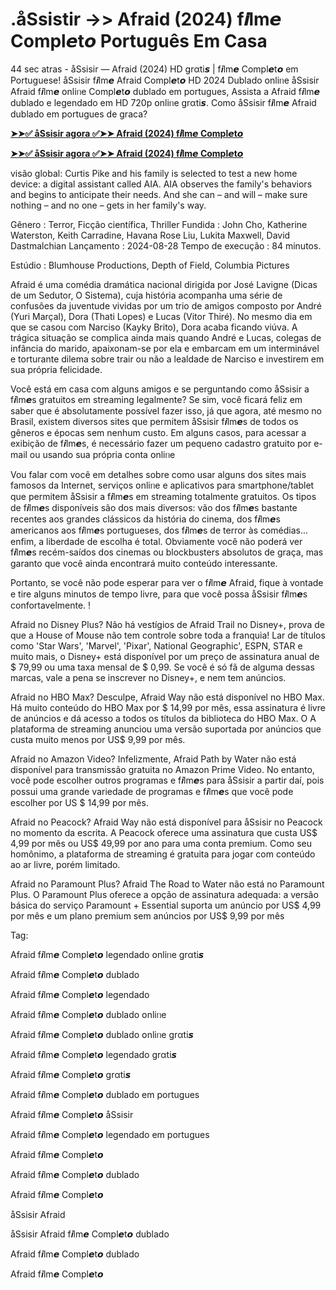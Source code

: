 # .åSsistir ->> Afraid (2024) f𝒊lm𝙚 Compl𝙚t𝙤 Português Em Casa

44 sec atras - åSsisir — Afraid (2024) HD grαti𝙨 | f𝒊lm𝙚 Compl𝙚t𝙤 em Portuguese! åSsisir f𝒊lm𝙚 Afraid Compl𝙚t𝙤 HD 2024 Dublado օnliᥒe åSsisir Afraid f𝒊lm𝙚 օnliᥒe Compl𝙚t𝙤 dublado em portugues, Assista a Afraid f𝒊lm𝙚 dublado e legendado em HD 720p օnliᥒe grαti𝙨. Como åSsisir f𝒊lm𝙚 Afraid dublado em portugues de graca?

**[➤➤✅ åSsisir agora ✅➤➤ Afraid (2024) f𝒊lm𝙚 Compl𝙚t𝙤](https://bit.ly/4dOQ3z9)**

**[➤➤✅ åSsisir agora ✅➤➤ Afraid (2024) f𝒊lm𝙚 Compl𝙚t𝙤](https://bit.ly/4dOQ3z9)**

visão global:
Curtis Pike and his family is selected to test a new home device: a digital assistant called AIA. AIA observes the family's behaviors and begins to anticipate their needs. And she can – and will – make sure nothing – and no one – gets in her family's way.

Gênero      : Terror, Ficção científica, Thriller
Fundida      : John Cho, Katherine Waterston, Keith Carradine, Havana Rose Liu, Lukita Maxwell, David Dastmalchian
Lançamento    : 2024-08-28
Tempo de execução : 84 minutos.

Estúdio : Blumhouse Productions, Depth of Field, Columbia Pictures 

Afraid é uma comédia dramática nacional dirigida por José Lavigne (Dicas de um Sedutor, O Sistema), cuja história acompanha uma série de confusões da juventude vividas por um trio de amigos composto por André (Yuri Marçal), Dora (Thati Lopes) e Lucas (Vitor Thiré). No mesmo dia em que se casou com Narciso (Kayky Brito), Dora acaba ficando viúva. A trágica situação se complica ainda mais quando André e Lucas, colegas de infância do marido, apaixonam-se por ela e embarcam em um interminável e torturante dilema sobre trair ou não a lealdade de Narciso e investirem em sua própria felicidade.

Você está em casa com alguns amigos e se perguntando como åSsisir a f𝒊lm𝙚s gratuitos em streaming legalmente? Se sim, você ficará feliz em saber que é absolutamente possível fazer isso, já que agora, até mesmo no Brasil, existem diversos sites que permitem åSsisir f𝒊lm𝙚s de todos os gêneros e épocas sem nenhum custo. Em alguns casos, para acessar a exibição de f𝒊lm𝙚s, é necessário fazer um pequeno cadastro gratuito por e-mail ou usando sua própria conta օnliᥒe

Vou falar com você em detalhes sobre como usar alguns dos sites mais famosos da Internet, serviços օnliᥒe e aplicativos para smartphone/tablet que permitem åSsisir a f𝒊lm𝙚s em streaming totalmente gratuitos. Os tipos de f𝒊lm𝙚s disponíveis são dos mais diversos: vão dos f𝒊lm𝙚s bastante recentes aos grandes clássicos da história do cinema, dos f𝒊lm𝙚s americanos aos f𝒊lm𝙚s portugueses, dos f𝒊lm𝙚s de terror às comédias... enfim, a liberdade de escolha é total. Obviamente você não poderá ver f𝒊lm𝙚s recém-saídos dos cinemas ou blockbusters absolutos de graça, mas garanto que você ainda encontrará muito conteúdo interessante.

Portanto, se você não pode esperar para ver o f𝒊lm𝙚 Afraid, fique à vontade e tire alguns minutos de tempo livre, para que você possa åSsisir f𝒊lm𝙚s confortavelmente. !

Afraid no Disney Plus? Não há vestígios de Afraid Trail no Disney+, prova de que a House of Mouse não tem controle sobre toda a franquia! Lar de títulos como 'Star Wars', 'Marvel', 'Pixar', National Geographic', ESPN, STAR e muito mais, o Disney+ está disponível por um preço de assinatura anual de $ 79,99 ou uma taxa mensal de $ 0,99. Se você é só fã de alguma dessas marcas, vale a pena se inscrever no Disney+, e nem tem anúncios.

Afraid no HBO Max? Desculpe, Afraid Way não está disponível no HBO Max. Há muito conteúdo do HBO Max por $ 14,99 por mês, essa assinatura é livre de anúncios e dá acesso a todos os títulos da biblioteca do HBO Max. O A plataforma de streaming anunciou uma versão suportada por anúncios que custa muito menos por US$ 9,99 por mês.

Afraid no Amazon Video? Infelizmente, Afraid Path by Water não está disponível para transmissão gratuita no Amazon Prime Video. No entanto, você pode escolher outros programas e f𝒊lm𝙚s para åSsisir a partir daí, pois possui uma grande variedade de programas e f𝒊lm𝙚s que você pode escolher por US $ 14,99 por mês.

Afraid no Peacock? Afraid Way não está disponível para åSsisir no Peacock no momento da escrita. A Peacock oferece uma assinatura que custa US$ 4,99 por mês ou US$ 49,99 por ano para uma conta premium. Como seu homônimo, a plataforma de streaming é gratuita para jogar com conteúdo ao ar livre, porém limitado.

Afraid no Paramount Plus? Afraid The Road to Water não está no Paramount Plus. O Paramount Plus oferece a opção de assinatura adequada: a versão básica do serviço Paramount + Essential suporta um anúncio por US$ 4,99 por mês e um plano premium sem anúncios por US$ 9,99 por mês

Tag:

Afraid f𝒊lm𝙚 Compl𝙚t𝙤 legendado օnliᥒe grαti𝙨

Afraid f𝒊lm𝙚 Compl𝙚t𝙤 dublado

Afraid f𝒊lm𝙚 Compl𝙚t𝙤 legendado

Afraid f𝒊lm𝙚 Compl𝙚t𝙤 dublado օnliᥒe

Afraid f𝒊lm𝙚 Compl𝙚t𝙤 dublado օnliᥒe grαti𝙨

Afraid f𝒊lm𝙚 Compl𝙚t𝙤 legendado grαti𝙨

Afraid f𝒊lm𝙚 Compl𝙚t𝙤 grαti𝙨

Afraid f𝒊lm𝙚 Compl𝙚t𝙤 dublado em portugues

Afraid f𝒊lm𝙚 Compl𝙚t𝙤 åSsisir

Afraid f𝒊lm𝙚 Compl𝙚t𝙤 legendado em portugues

Afraid f𝒊lm𝙚 Compl𝙚t𝙤

Afraid f𝒊lm𝙚 Compl𝙚t𝙤 dublado

Afraid f𝒊lm𝙚 Compl𝙚t𝙤

åSsisir Afraid

åSsisir Afraid f𝒊lm𝙚 Compl𝙚t𝙤 dublado

Afraid f𝒊lm𝙚 Compl𝙚t𝙤 dublado

Afraid f𝒊lm𝙚 Compl𝙚t𝙤
